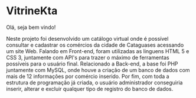 # VitrineKta

Olá, seja bem vindo!

Neste projeto foi desenvolvido um catálogo virtual onde é possível consultar e cadastrar os comércios da cidade de Cataguases acessando um site Web. Falando em Front-end, foram utilizadas as linguens HTML 5 e CSS 3, juntamente com API's para trazer o máximo de ferramentas possíveis para o usuário final. Relacionado a Back-end, a base foi PHP juntamente com MySQL, onde houve a criação de um banco de dados com mais de 12 informações por comércio inserido. Por fim, com toda a estrutura de programação já criada, o usuário administrador conseguiria inserir, alterar e excluir qualquer tipo de registro do banco de dados.